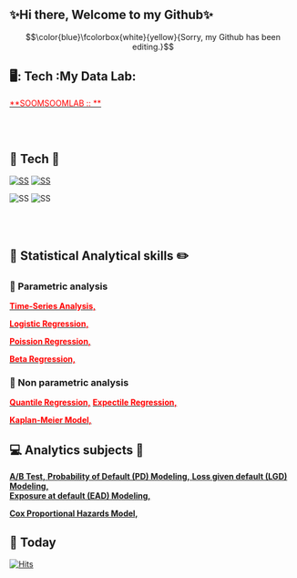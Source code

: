## ✨Hi there, Welcome to my Github✨
<!-- 
![header](https://capsule-render.vercel.app/api?type=soft&text=Hello%World!)
![header](https://capsule-render.vercel.app/api?text=Hello%World!) -->


$$\color{blue}\fcolorbox{white}{yellow}{Sorry, my Github has been editing.}$$


## 🖥️: Tech :My Data Lab:
[<span style="color:red">**SOOMSOOMLAB ::  **</span>](https://blog.naver.com/soomsoomlab)



<Br>
<br>

<!--
**sshim4/sshim4** is a ✨ _special_ ✨ repository because its `README.md` (this file) appears on your GitHub profile.

Here are some ideas to get you started:Cancel changes

- 🔭 I’m currently working on ...
- 🌱 I’m currently learning ...
- 👯 I’m looking to collaborate on ...
- 🤔 I’m looking for help with ...
- 💬 Ask me about ...
- 📫 How to reach me: ...
- 😄 Pronouns: ...
- ⚡ Fun fact: ...
-->

## :sparkling_heart: Tech :sparkling_heart:

[![SS](https://img.shields.io/badge/RStudio-276DC3?style=flat-square&logo=R&logoColor=white)](https://github.com/sshim4/Survival-Analysis/blob/main/Applied%20Survival%20Analysis%20Using%20R_4.%20Nonparametric%20Comparison%20of%20Survival%20Distributions.ipynb)   [![SS](https://img.shields.io/badge/Python-3776AB?style=flat-square&logo=Python&logoColor=white)](https://github.com/sshim4/Python)
  
![SS](https://img.shields.io/badge/Latex-008080?style=flat-square&logo=Latex&logoColor=black) ![SS](https://img.shields.io/badge/JupyterNotebook-F37626?style=flat-square&logo=Jupyter&logoColor=white)
  
<br>
<br>
  
## :school: Statistical Analytical skills :pencil2:

  
### :white_heart: Parametric analysis

[<span style="color:red">**Time-Series Analysis,**</span>](https://github.com/sshim4/TIme-Series-Analysis)

[<span style="color:red">**Logistic Regression,**</span>](https://github.com/sshim4)

[<span style="color:red">**Poission Regression,**</span>](https://github.com/sshim4)

[<span style="color:red">**Beta Regression,**</span>](https://github.com/sshim4)

### :white_heart: Non parametric analysis

[<span style="color:red">**Quantile Regression,**</span>](https://github.com/sshim4)
[<span style="color:red">**Expectile Regression,**</span>](https://github.com/sshim4)

[<span style="color:red">**Kaplan-Meier Model,**</span>](https://github.com/sshim4/Survival-Analysis/blob/main/Applied%20Survival%20Analysis%20Using%20R_3.%20Nonparametric%20Survival%20Curve%20Estimation.ipynb) $\hspace{2cm}$  

## :computer: Analytics subjects :abacus:
[**A/B Test,** ](https://)
[**Probability of Default (PD) Modeling,** ](https://)
[**Loss given default (LGD) Modeling,** ](https://)  
[**Exposure at default (EAD) Modeling,** ](https://)  
  
[**Cox Proportional Hazards Model,** ](https://github.com/sshim4/Survival-Analysis/blob/main/Survival%20Analysis%20Part%2011%20Cox%20Proportional%20Hazards%20Model%20in%20R%20with%20RStudio_%20Part%2012%20Checking%20Cox%20PH%20Model%20Assumptions%20in%20R%20with%20RStudio.ipynb)  
  
  
## :bus: Today
[![Hits](https://hits.seeyoufarm.com/api/count/incr/badge.svg?url=https%3A%2F%2Fgithub.com%2Fsshim4&count_bg=%23BCE79B&title_bg=%230F00BA&icon=&icon_color=%237A1414&title=hits&edge_flat=false)](https://hits.seeyoufarm.com)
